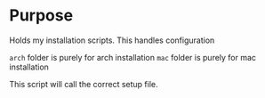 # Purpose

Holds my installation scripts. This handles configuration

`arch` folder is purely for arch installation
`mac` folder is purely for mac installation

This script will call the correct setup file.

